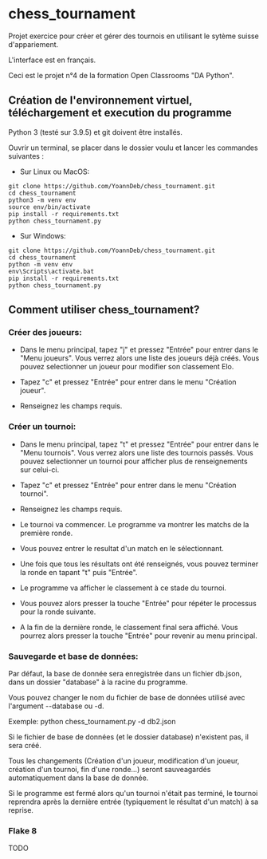 # chess_tournament

Projet exercice pour créer et gérer des tournois en utilisant le sytème suisse d'appariement.

L'interface est en français.

Ceci est le projet n°4 de la formation Open Classrooms "DA Python".

## Création de l'environnement virtuel, téléchargement et execution du programme

Python 3 (testé sur 3.9.5) et git doivent être installés.

Ouvrir un terminal, se placer dans le dossier voulu et lancer les commandes suivantes :

* Sur Linux ou MacOS:
```
git clone https://github.com/YoannDeb/chess_tournament.git
cd chess_tournament
python3 -m venv env
source env/bin/activate
pip install -r requirements.txt
python chess_tournament.py
```

* Sur Windows:
```
git clone https://github.com/YoannDeb/chess_tournament.git
cd chess_tournament
python -m venv env
env\Scripts\activate.bat
pip install -r requirements.txt
python chess_tournament.py
```

## Comment utiliser chess_tournament?
### Créer des joueurs:

- Dans le menu principal, tapez "j" et pressez "Entrée" pour entrer dans le "Menu joueurs".
Vous verrez alors une liste des joueurs déjà créés. Vous pouvez selectionner un joueur pour modifier son classement Elo.

- Tapez "c" et pressez "Entrée" pour entrer dans le menu "Création joueur".

- Renseignez les champs requis.

### Créer un tournoi:

- Dans le menu principal, tapez "t" et pressez "Entrée" pour entrer dans le "Menu tournois".
Vous verrez alors une liste des tournois passés. Vous pouvez selectionner un tournoi pour afficher plus de renseignements sur celui-ci.

- Tapez "c" et pressez "Entrée" pour entrer dans le menu "Création tournoi".

- Renseignez les champs requis.

- Le tournoi va commencer. Le programme va montrer les matchs de la première ronde.

- Vous pouvez entrer le resultat d'un match en le sélectionnant.

- Une fois que tous les résultats ont été renseignés, vous pouvez terminer la ronde en tapant "t" puis "Entrée".

- Le programme va afficher le classement à ce stade du tournoi.

- Vous pouvez alors presser la touche "Entrée" pour répéter le processus pour la ronde suivante.

- A la fin de la dernière ronde, le classement final sera affiché. Vous pourrez alors presser la touche "Entrée" pour revenir au menu principal.

### Sauvegarde et base de données:

Par défaut, la base de donnée sera enregistrée dans un fichier db.json, dans un dossier "database" à la racine du programme.

Vous pouvez changer le nom du fichier de base de données utilisé avec l'argument --database ou -d.

Exemple: python chess_tournament.py -d db2.json

Si le fichier de base de données (et le dossier database) n'existent pas, il sera créé.

Tous les changements (Création d'un joueur, modification d'un joueur, création d'un tournoi, fin d'une ronde...) seront sauveagardés automatiquement dans la base de donnée.

Si le programme est fermé alors qu'un tournoi n'était pas terminé, le tournoi reprendra après la dernière entrée (typiquement le résultat d'un match) à sa reprise. 

### Flake 8
TODO
